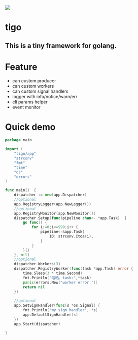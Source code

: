 ![](http://ww1.sinaimg.cn/large/7c998145ly1fte3roqfhij205k05k3yb.jpg)



# tigo
## This is a tiny framework for golang.

# Feature
- can custom producer
- can custom workers
- can custom signal handlers
- logger with info/notice/warn/err
- cli params helper
- event monitor

# Quick demo

```go
package main

import (
	"tigo/app"
	"strconv"
	"fmt"
	"time"
	"os"
	"errors"
)

func main()  {
	dispatcher := new(app.Dispatcher)
	//optional
	app.RegistryLogger(app.NewLogger())
	//optional
	app.RegistryMonitor(app.NewMonitor())
	dispatcher.Setup(func(pipeline chan<- *app.Task)  {
		go func() {
			for i:=0;i<=999;i++ {
				pipeline<-&app.Task{
					ID: strconv.Itoa(i),
				}
			}
		}()
	}, nil)
	//optional
	dispatcher.Workers(3)
	dispatcher.RegistryWorker(func(task *app.Task) error {
		time.Sleep(3 * time.Second)
		fmt.Println("哈哈，task:",*task)
		panic(errors.New("worker error "))
		return nil
	})
	
    //optional	
	app.SetSignHandler(func(s *os.Signal) {
		fmt.Println("my sign handler", *s)
		app.DefaultSignHandler(s)
	})
	app.Start(dispatcher)

}


```


